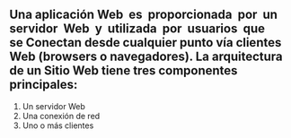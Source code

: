 ## Una aplicación Web  es  proporcionada  por  un  servidor  Web  y  utilizada  por  usuarios  que  se Conectan desde cualquier punto vía clientes Web (browsers o navegadores). La arquitectura de un Sitio Web tiene tres componentes principales:

1. Un servidor Web
2. Una conexión de red
3. Uno o más clientes